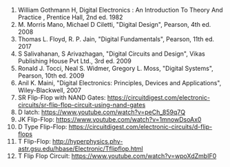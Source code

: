1) William Gothmann H, Digital Electronics : An Introduction To Theory And Practice , Prentice Hall, 2nd ed. 1982<br>
2) M. Morris Mano, Michael D Ciletti, "Digital Design", Pearson, 4th ed. 2008<br>
3) Thomas L. Floyd, R. P. Jain, "Digital Fundamentals", Pearson, 11th ed. 2017<br>
4) S Salivahanan, S Arivazhagan, "Digital Circuits and Design", Vikas Publishing House Pvt Ltd., 3rd ed. 2009<br>
5) Ronald J. Tocci, Neal S. Widmer, Gregory L. Moss, "Digital Systems", Pearson, 10th ed. 2009<br>
6) Anil K. Maini, "Digital Electronics: Principles, Devices and Applications", Wiley-Blackwell, 2007<br>
7) SR Flip-Flop with NAND Gates: https://circuitdigest.com/electronic-circuits/sr-flip-flop-circuit-using-nand-gates<br>
8) D latch: https://www.youtube.com/watch?v=peCh_859q7Q<br>
9) JK Flip-Flop: https://www.youtube.com/watch?v=1mnowDsoAx0<br>
10) D Type Flip-Flop: https://circuitdigest.com/electronic-circuits/d-flip-flops<br>
11) T Flip-Flop: http://hyperphysics.phy-astr.gsu.edu/hbase/Electronic/Tflipflop.html<br>
12) T Flip Flop Circuit: https://www.youtube.com/watch?v=wpoXdZmbIF0<br>